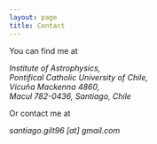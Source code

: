 ```yaml
---
layout: page
title: Contact
---
```


You can find me at 

*Institute of Astrophysics,* <br>
*Pontifical Catholic University of Chile,* <br>
*Vicuña Mackenna 4860,* <br>
*Macul 782-0436, Santiago, Chile*

Or contact me at

*santiago.gilt96 [at] gmail.com*
